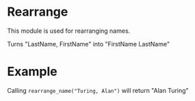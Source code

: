 Rearrange
=========

This module is used for rearranging names.

Turns "LastName, FirstName" into "FirstName LastName"

# Example

Calling `rearrange_name("Turing, Alan")` will return "Alan Turing"
